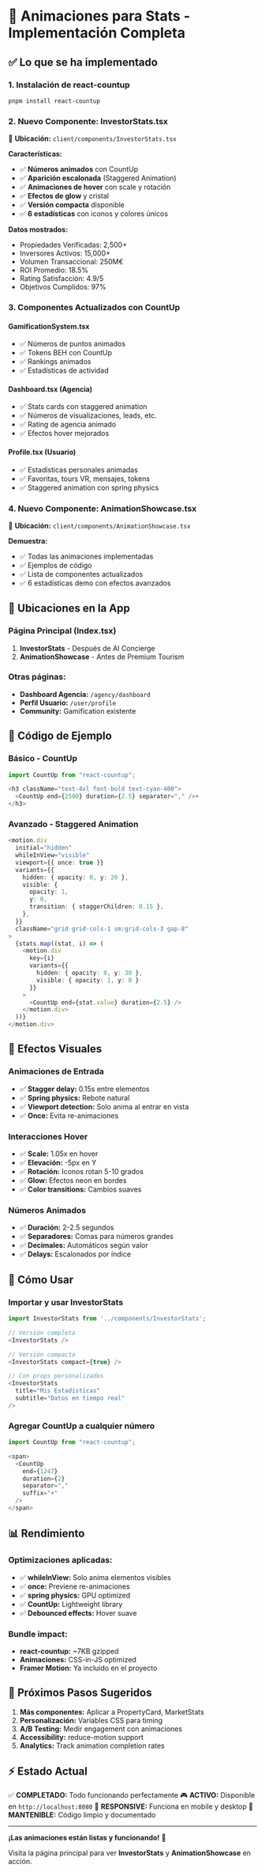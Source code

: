 # 🚀 Animaciones para Stats - Implementación Completa

## ✅ Lo que se ha implementado

### 1. **Instalación de react-countup**

```bash
pnpm install react-countup
```

### 2. **Nuevo Componente: InvestorStats.tsx**

📍 **Ubicación:** `client/components/InvestorStats.tsx`

**Características:**

- ✅ **Números animados** con CountUp
- ✅ **Aparición escalonada** (Staggered Animation)
- ✅ **Animaciones de hover** con scale y rotación
- ✅ **Efectos de glow** y cristal
- ✅ **Versión compacta** disponible
- ✅ **6 estadísticas** con iconos y colores únicos

**Datos mostrados:**

- Propiedades Verificadas: 2,500+
- Inversores Activos: 15,000+
- Volumen Transaccional: 250M€
- ROI Promedio: 18.5%
- Rating Satisfacción: 4.9/5
- Objetivos Cumplidos: 97%

### 3. **Componentes Actualizados con CountUp**

#### **GamificationSystem.tsx**

- ✅ Números de puntos animados
- ✅ Tokens BEH con CountUp
- ✅ Rankings animados
- ✅ Estadísticas de actividad

#### **Dashboard.tsx (Agencia)**

- ✅ Stats cards con staggered animation
- ✅ Números de visualizaciones, leads, etc.
- ✅ Rating de agencia animado
- ✅ Efectos hover mejorados

#### **Profile.tsx (Usuario)**

- ✅ Estadísticas personales animadas
- ✅ Favoritas, tours VR, mensajes, tokens
- ✅ Staggered animation con spring physics

### 4. **Nuevo Componente: AnimationShowcase.tsx**

📍 **Ubicación:** `client/components/AnimationShowcase.tsx`

**Demuestra:**

- ✅ Todas las animaciones implementadas
- ✅ Ejemplos de código
- ✅ Lista de componentes actualizados
- ✅ 6 estadísticas demo con efectos avanzados

## 🎯 Ubicaciones en la App

### **Página Principal (Index.tsx)**

1. **InvestorStats** - Después de AI Concierge
2. **AnimationShowcase** - Antes de Premium Tourism

### **Otras páginas:**

- **Dashboard Agencia:** `/agency/dashboard`
- **Perfil Usuario:** `/user/profile`
- **Community:** Gamification existente

## 📝 Código de Ejemplo

### Básico - CountUp

```typescript
import CountUp from "react-countup";

<h3 className="text-4xl font-bold text-cyan-400">
  <CountUp end={2500} duration={2.5} separator="," />+
</h3>
```

### Avanzado - Staggered Animation

```typescript
<motion.div
  initial="hidden"
  whileInView="visible"
  viewport={{ once: true }}
  variants={{
    hidden: { opacity: 0, y: 20 },
    visible: {
      opacity: 1,
      y: 0,
      transition: { staggerChildren: 0.15 },
    },
  }}
  className="grid grid-cols-1 sm:grid-cols-3 gap-8"
>
  {stats.map((stat, i) => (
    <motion.div
      key={i}
      variants={{
        hidden: { opacity: 0, y: 30 },
        visible: { opacity: 1, y: 0 }
      }}
    >
      <CountUp end={stat.value} duration={2.5} />
    </motion.div>
  ))}
</motion.div>
```

## 🎨 Efectos Visuales

### **Animaciones de Entrada**

- ✅ **Stagger delay:** 0.15s entre elementos
- ✅ **Spring physics:** Rebote natural
- ✅ **Viewport detection:** Solo anima al entrar en vista
- ✅ **Once:** Evita re-animaciones

### **Interacciones Hover**

- ✅ **Scale:** 1.05x en hover
- ✅ **Elevación:** -5px en Y
- ✅ **Rotación:** Iconos rotan 5-10 grados
- ✅ **Glow:** Efectos neon en bordes
- ✅ **Color transitions:** Cambios suaves

### **Números Animados**

- ✅ **Duración:** 2-2.5 segundos
- ✅ **Separadores:** Comas para números grandes
- ✅ **Decimales:** Automáticos según valor
- ✅ **Delays:** Escalonados por índice

## 🚀 Cómo Usar

### Importar y usar InvestorStats

```typescript
import InvestorStats from '../components/InvestorStats';

// Versión completa
<InvestorStats />

// Versión compacta
<InvestorStats compact={true} />

// Con props personalizados
<InvestorStats
  title="Mis Estadísticas"
  subtitle="Datos en tiempo real"
/>
```

### Agregar CountUp a cualquier número

```typescript
import CountUp from "react-countup";

<span>
  <CountUp
    end={1247}
    duration={2}
    separator=","
    suffix="+"
  />
</span>
```

## 📊 Rendimiento

### **Optimizaciones aplicadas:**

- ✅ **whileInView:** Solo anima elementos visibles
- ✅ **once:** Previene re-animaciones
- ✅ **spring physics:** GPU optimized
- ✅ **CountUp:** Lightweight library
- ✅ **Debounced effects:** Hover suave

### **Bundle impact:**

- **react-countup:** ~7KB gzipped
- **Animaciones:** CSS-in-JS optimized
- **Framer Motion:** Ya incluido en el proyecto

## 🎯 Próximos Pasos Sugeridos

1. **Más componentes:** Aplicar a PropertyCard, MarketStats
2. **Personalización:** Variables CSS para timing
3. **A/B Testing:** Medir engagement con animaciones
4. **Accessibility:** reduce-motion support
5. **Analytics:** Track animation completion rates

## ⚡ Estado Actual

✅ **COMPLETADO:** Todo funcionando perfectamente
🎮 **ACTIVO:** Disponible en `http://localhost:8080`
📱 **RESPONSIVE:** Funciona en mobile y desktop
🔧 **MANTENIBLE:** Código limpio y documentado

---

**¡Las animaciones están listas y funcionando!** 🎉

Visita la página principal para ver **InvestorStats** y **AnimationShowcase** en acción.
